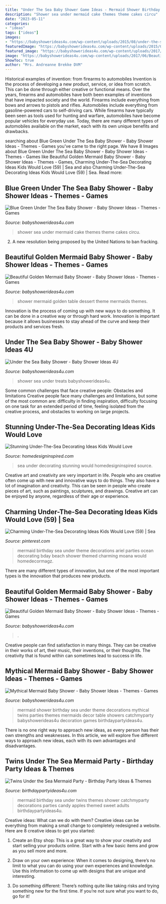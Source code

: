 ```yaml
---
title: "Under The Sea Baby Shower Game Ideas - Mermaid Shower Birthday Sea Under Theme Decorations Mythical Twins Parties Themes Mermaids Decor Table Showers Catchmyparty Babyshowerideas4u Decoration Games Birthdaypartyideas4u"
description: "Shower sea under mermaid cake themes theme cakes circu"
date: "2023-05-11"
categories:
- "ideas"
tags: ["ideas"]
images:
- "https://babyshowerideas4u.com/wp-content/uploads/2015/08/under-the-sea-baby-shower-food-ideas-cupcakes-and-treats.jpg"
featuredImage: "https://babyshowerideas4u.com/wp-content/uploads/2015/08/under-the-sea-baby-shower-food-ideas-cupcakes-and-treats.jpg"
featured_image: "https://babyshowerideas4u.com/wp-content/uploads/2017/06/Beautiful-Golden-Mermaid-Baby-Shower-dessert-table-600x756.jpg"
image: "https://babyshowerideas4u.com/wp-content/uploads/2017/06/Beautiful-Golden-Mermaid-Baby-Shower-dessert-table-600x756.jpg"
ShowToc: true
author: "Mrs. Andreanne Brekke DVM"
---
```



Historical examples of invention: from firearms to automobiles
Invention is the process of developing a new product, service, or idea from scratch. This can be done through either creative or functional means. Over the years, firearms and automobiles have both been examples of inventions that have impacted society and the world. Firearms include everything from bows and arrows to pistols and rifles. Automobiles include everything from gasoline-powered cars to self-driving cars. While firearms have typically been seen as tools used for hunting and warfare, automobiles have become popular vehicles for everyday use. Today, there are many different types of automobiles available on the market, each with its own unique benefits and drawbacks.

	

		
searching about Blue Green Under The Sea Baby Shower - Baby Shower Ideas - Themes - Games you've came to the right page. We have 8 Images about Blue Green Under The Sea Baby Shower - Baby Shower Ideas - Themes - Games like Beautiful Golden Mermaid Baby Shower - Baby Shower Ideas - Themes - Games, Charming Under-The-Sea Decorating Ideas Kids Would Love (59) | Sea and also Charming Under-The-Sea Decorating Ideas Kids Would Love (59) | Sea. Read more:
		
    
## Blue Green Under The Sea Baby Shower - Baby Shower Ideas - Themes - Games

<img loading=lazy src="http://www.babyshowerideas4u.com/wp-content/uploads/2017/03/Blue-Green-Under-The-Sea-Baby-Shower-Tiered-Cake-600x869.jpg" onerror="this.onerror=null;this.src='https://tse2.mm.bing.net/th?id=OIP.kD6_Zv8_m2kc9thlAS2x8AHaKu&amp;pid=15.1';" alt="Blue Green Under The Sea Baby Shower - Baby Shower Ideas - Themes - Games">

_Source: babyshowerideas4u.com_

>shower sea under mermaid cake themes theme cakes circu. 

	

2. A new resolution being proposed by the United Nations to ban fracking.

    
## Beautiful Golden Mermaid Baby Shower - Baby Shower Ideas - Themes - Games

<img loading=lazy src="https://babyshowerideas4u.com/wp-content/uploads/2017/06/Beautiful-Golden-Mermaid-Baby-Shower-dessert-table-600x756.jpg" onerror="this.onerror=null;this.src='https://tse1.mm.bing.net/th?id=OIP.mBREyd7x4k62ZVyp2aA54gHaJV&amp;pid=15.1';" alt="Beautiful Golden Mermaid Baby Shower - Baby Shower Ideas - Themes - Games">

_Source: babyshowerideas4u.com_

>shower mermaid golden table dessert theme mermaids themes. 

	

Innovation is the process of coming up with new ways to do something. It can be done in a creative way or through hard work. Innovation is important because it allows businesses to stay ahead of the curve and keep their products and services fresh.

    
## Under The Sea Baby Shower - Baby Shower Ideas 4U

<img loading=lazy src="https://babyshowerideas4u.com/wp-content/uploads/2015/08/under-the-sea-baby-shower-food-ideas-cupcakes-and-treats.jpg" onerror="this.onerror=null;this.src='https://tse3.mm.bing.net/th?id=OIP.WDrXhNWQjNDwjUGj8bGIoAHaJu&amp;pid=15.1';" alt="Under the Sea Baby Shower - Baby Shower Ideas 4U">

_Source: babyshowerideas4u.com_

>shower sea under treats babyshowerideas4u. 

	

Some common challenges that face creative people: Obstacles and limitations
Creative people face many challenges and limitations, but some of the most common are: difficulty in finding inspiration, difficulty focusing on one task for an extended period of time, feeling isolated from the creative process, and obstacles to working on large projects.

    
## Stunning Under-The-Sea Decorating Ideas Kids Would Love

<img loading=lazy src="http://www.homedesigninspired.com/wp-content/uploads/2017/06/under-the-sea-decorating-inspiration-6-1-2.jpg" onerror="this.onerror=null;this.src='https://tse4.mm.bing.net/th?id=OIP.5IfXx8wsFnhdZ2EQ9l_TXQHaNJ&amp;pid=15.1';" alt="Stunning Under-The-Sea Decorating Ideas Kids Would Love">

_Source: homedesigninspired.com_

>sea under decorating stunning would homedesigninspired source. 

	

Creative art and creativity are very important in life. People who are creative often come up with new and innovative ways to do things. They also have a lot of imagination and creativity. This can be seen in people who create pieces of art, such as paintings, sculptures, and drawings. Creative art can be enjoyed by anyone, regardless of their age or experience.

    
## Charming Under-The-Sea Decorating Ideas Kids Would Love (59) | Sea

<img loading=lazy src="https://i.pinimg.com/736x/b3/54/58/b354583ab302334c1f3d6ff5aab8210f.jpg" onerror="this.onerror=null;this.src='https://tse4.mm.bing.net/th?id=OIP.58E5_DTEJ01EhDZOKBGEPAHaJ3&amp;pid=15.1';" alt="Charming Under-The-Sea Decorating Ideas Kids Would Love (59) | Sea">

_Source: pinterest.com_

>mermaid birthday sea under theme decorations ariel parties ocean decorating bday beach shower themed charming moana would homedecormagz. 

	

There are many different types of innovation, but one of the most important types is the innovation that produces new products.

    
## Beautiful Golden Mermaid Baby Shower - Baby Shower Ideas - Themes - Games

<img loading=lazy src="http://www.babyshowerideas4u.com/wp-content/uploads/2017/06/Beautiful-Golden-Mermaid-Shower-Buffet-Chair.jpg" onerror="this.onerror=null;this.src='https://tse2.mm.bing.net/th?id=OIP.bIG1ae80EN-9GPyU9CrqPgHaFb&amp;pid=15.1';" alt="Beautiful Golden Mermaid Baby Shower - Baby Shower Ideas - Themes - Games">

_Source: babyshowerideas4u.com_

>. 

	

Creative people can find satisfaction in many things. They can be creative in their works of art, their music, their inventions, or their thoughts. The creativity that is found within can sometimes lead to success in life.

    
## Mythical Mermaid Baby Shower - Baby Shower Ideas - Themes - Games

<img loading=lazy src="http://www.babyshowerideas4u.com/wp-content/uploads/2016/06/Mythical-Mermaid-Baby-Shower-Decor-600x797.jpg" onerror="this.onerror=null;this.src='https://tse2.mm.bing.net/th?id=OIP.FhH3Mru1gAqlFJEIUZtc2QHaJ1&amp;pid=15.1';" alt="Mythical Mermaid Baby Shower - Baby Shower Ideas - Themes - Games">

_Source: babyshowerideas4u.com_

>mermaid shower birthday sea under theme decorations mythical twins parties themes mermaids decor table showers catchmyparty babyshowerideas4u decoration games birthdaypartyideas4u. 

	

There is no one right way to approach new ideas, as every person has their own strengths and weaknesses. In this article, we will explore five different ways to approach new ideas, each with its own advantages and disadvantages.

    
## Twins Under The Sea Mermaid Party - Birthday Party Ideas &amp; Themes

<img loading=lazy src="http://www.birthdaypartyideas4u.com/wp-content/uploads/2016/11/Twins-Under-the-Sea-Mermaid-Birthday-Party-Candied-Apples-600x798.jpeg" onerror="this.onerror=null;this.src='https://tse3.mm.bing.net/th?id=OIP.emk9IH9uhEvQmoxr-fyo-QHaJ2&amp;pid=15.1';" alt="Twins Under the Sea Mermaid Party - Birthday Party Ideas &amp; Themes">

_Source: birthdaypartyideas4u.com_

>mermaid birthday sea under twins themes shower catchmyparty decorations parties candy apples themed sweet adults birthdaypartyideas4u. 

	

Creative ideas: What can we do with them?
Creative ideas can be everything from making a small change to completely redesigned a website. Here are 8 creative ideas to get you started:
1. Create an Etsy shop: This is a great way to show your creativity and start selling your products online. Start with a few basic items and grow as you sell more and more.

2. Draw on your own experience: When it comes to designing, there’s no limit to what you can do using your own experiences and knowledge. Use this information to come up with designs that are unique and interesting.

3. Do something different: There’s nothing quite like taking risks and trying something new for the first time. If you’re not sure what you want to do, go for it!

